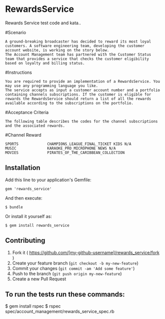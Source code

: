# RewardsService

Rewards Service test code and kata.. 

#Scenario

	A ground-breaking broadcaster has decided to reward its most loyal customers. A software engineering team, developing the customer account website, is working on the story below.
	The Account Management team has partnered with the Customer Status team that provides a service that checks the customer eligibility based on loyalty and billing status.

#Instructions

	You are required to provide an implementation of a RewardsService. You may use any programming language you like.
	The service accepts as input a customer account number and a portfolio containing channels subscriptions. If the customer is eligible for rewards the RewardsService should return a list of all the rewards available according to the subscriptions on the portfolio.

#Acceptance Criteria

	The following table describes the codes for the channel subscriptions and the associated rewards.

#Channel               Reward

	SPORTS             CHAMPIONS_LEAGUE_FINAL_TICKET KIDS N/A
	MUSIC 			   KARAOKE_PRO_MICROPHONE NEWS N/A
	MOVIES 			   PIRATES_OF_THE_CARIBBEAN_COLLECTION

## Installation

Add this line to your application's Gemfile:

    gem 'rewards_service'

And then execute:

    $ bundle

Or install it yourself as:

    $ gem install rewards_service


## Contributing

1. Fork it ( https://github.com/[my-github-username]/rewards_service/fork )
2. Create your feature branch (`git checkout -b my-new-feature`)
3. Commit your changes (`git commit -am 'Add some feature'`)
4. Push to the branch (`git push origin my-new-feature`)
5. Create a new Pull Request

## To run the tests run these commands:

$ gem install rspec
$ rspec spec/account_management/rewards_service_spec.rb
